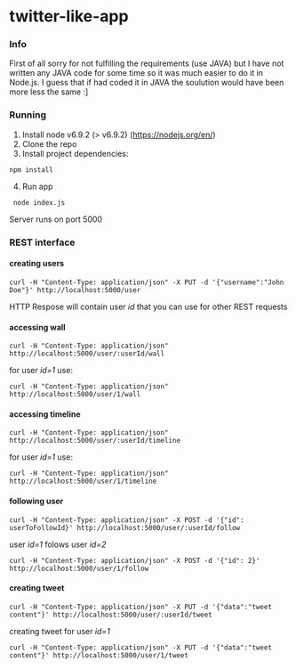# twitter-like-app

### Info

First of all sorry for not fulfilling the requirements (use JAVA) but I have not written any JAVA code for some time so it was much easier to do it in Node.js.
I guess that if had coded it in JAVA the soulution would have been more less the same :]

### Running
1. Install node v6.9.2 (> v6.9.2) (https://nodejs.org/en/)
2. Clone the repo
3. Install project dependencies:
```
npm install
```
4. Run app
```
 node index.js
```
Server runs on port 5000

### REST interface

#### creating users
```
curl -H "Content-Type: application/json" -X PUT -d '{"username":"John Doe"}' http://localhost:5000/user
```
HTTP Respose will contain user _id_ that you can use for other REST requests

#### accessing wall
```
curl -H "Content-Type: application/json" http://localhost:5000/user/:userId/wall
```
for user _id=1_ use:
```
curl -H "Content-Type: application/json" http://localhost:5000/user/1/wall
```

#### accessing timeline
```
curl -H "Content-Type: application/json" http://localhost:5000/user/:userId/timeline
```
for user _id=1_ use:
```
curl -H "Content-Type: application/json" http://localhost:5000/user/1/timeline
```


#### following user
```
curl -H "Content-Type: application/json" -X POST -d '{"id": userToFollowId}' http://localhost:5000/user/:userId/follow
```
user _id=1_ folows user _id=2_
```
curl -H "Content-Type: application/json" -X POST -d '{"id": 2}' http://localhost:5000/user/1/follow
```

#### creating tweet
```
curl -H "Content-Type: application/json" -X PUT -d '{"data":"tweet content"}' http://localhost:5000/user/:userId/tweet
```
creating tweet for user _id=1_
```
curl -H "Content-Type: application/json" -X PUT -d '{"data":"tweet content"}' http://localhost:5000/user/1/tweet
```